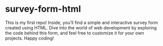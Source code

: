 # survey-form-html
This is my first repo! Inside, you'll find a simple and interactive survey form created using HTML. Dive into the world of web development by exploring the code behind this form, and feel free to customize it for your own projects. Happy coding!
